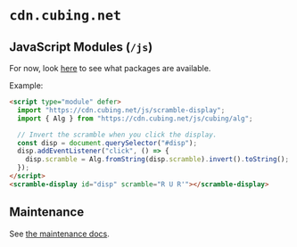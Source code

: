# `cdn.cubing.net`

## JavaScript Modules (`/js`)

For now, look [here](./src/js/) to see what packages are available.

Example:

```html
<script type="module" defer>
  import "https://cdn.cubing.net/js/scramble-display";
  import { Alg } from "https://cdn.cubing.net/js/cubing/alg";

  // Invert the scramble when you click the display.
  const disp = document.querySelector("#disp");
  disp.addEventListener("click", () => {
    disp.scramble = Alg.fromString(disp.scramble).invert().toString();
  });
</script>
<scramble-display id="disp" scramble="R U R'"></scramble-display>
```

## Maintenance

See [the maintenance docs](./docs/maintenance.md).

